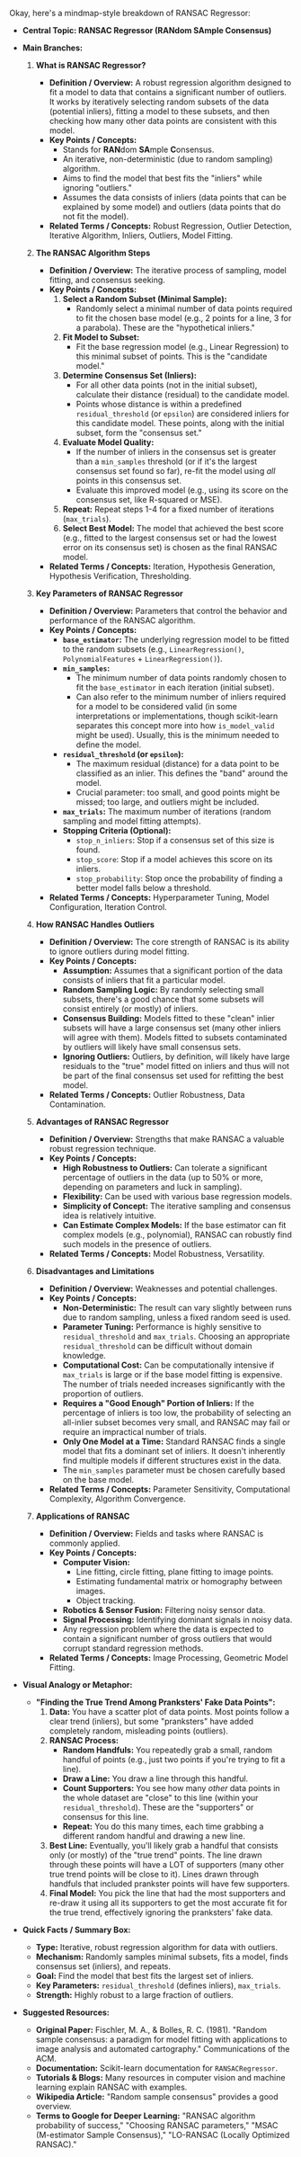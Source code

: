 Okay, here's a mindmap-style breakdown of RANSAC Regressor:

*   **Central Topic: RANSAC Regressor (RANdom SAmple Consensus)**

*   **Main Branches:**

    1.  **What is RANSAC Regressor?**
        *   **Definition / Overview:** A robust regression algorithm designed to fit a model to data that contains a significant number of outliers. It works by iteratively selecting random subsets of the data (potential inliers), fitting a model to these subsets, and then checking how many other data points are consistent with this model.
        *   **Key Points / Concepts:**
            *   Stands for **RAN**dom **SA**mple **C**onsensus.
            *   An iterative, non-deterministic (due to random sampling) algorithm.
            *   Aims to find the model that best fits the "inliers" while ignoring "outliers."
            *   Assumes the data consists of inliers (data points that can be explained by some model) and outliers (data points that do not fit the model).
        *   **Related Terms / Concepts:** Robust Regression, Outlier Detection, Iterative Algorithm, Inliers, Outliers, Model Fitting.

    2.  **The RANSAC Algorithm Steps**
        *   **Definition / Overview:** The iterative process of sampling, model fitting, and consensus seeking.
        *   **Key Points / Concepts:**
            1.  **Select a Random Subset (Minimal Sample):**
                *   Randomly select a minimal number of data points required to fit the chosen base model (e.g., 2 points for a line, 3 for a parabola). These are the "hypothetical inliers."
            2.  **Fit Model to Subset:**
                *   Fit the base regression model (e.g., Linear Regression) to this minimal subset of points. This is the "candidate model."
            3.  **Determine Consensus Set (Inliers):**
                *   For all other data points (not in the initial subset), calculate their distance (residual) to the candidate model.
                *   Points whose distance is within a predefined `residual_threshold` (or `epsilon`) are considered inliers for this candidate model. These points, along with the initial subset, form the "consensus set."
            4.  **Evaluate Model Quality:**
                *   If the number of inliers in the consensus set is greater than a `min_samples` threshold (or if it's the largest consensus set found so far), re-fit the model using *all* points in this consensus set.
                *   Evaluate this improved model (e.g., using its score on the consensus set, like R-squared or MSE).
            5.  **Repeat:** Repeat steps 1-4 for a fixed number of iterations (`max_trials`).
            6.  **Select Best Model:** The model that achieved the best score (e.g., fitted to the largest consensus set or had the lowest error on its consensus set) is chosen as the final RANSAC model.
        *   **Related Terms / Concepts:** Iteration, Hypothesis Generation, Hypothesis Verification, Thresholding.

    3.  **Key Parameters of RANSAC Regressor**
        *   **Definition / Overview:** Parameters that control the behavior and performance of the RANSAC algorithm.
        *   **Key Points / Concepts:**
            *   **`base_estimator`:** The underlying regression model to be fitted to the random subsets (e.g., `LinearRegression()`, `PolynomialFeatures` + `LinearRegression()`).
            *   **`min_samples`:**
                *   The minimum number of data points randomly chosen to fit the `base_estimator` in each iteration (initial subset).
                *   Can also refer to the minimum number of inliers required for a model to be considered valid (in some interpretations or implementations, though scikit-learn separates this concept more into how `is_model_valid` might be used). Usually, this is the minimum needed to define the model.
            *   **`residual_threshold` (or `epsilon`):**
                *   The maximum residual (distance) for a data point to be classified as an inlier. This defines the "band" around the model.
                *   Crucial parameter: too small, and good points might be missed; too large, and outliers might be included.
            *   **`max_trials`:** The maximum number of iterations (random sampling and model fitting attempts).
            *   **Stopping Criteria (Optional):**
                *   `stop_n_inliers`: Stop if a consensus set of this size is found.
                *   `stop_score`: Stop if a model achieves this score on its inliers.
                *   `stop_probability`: Stop once the probability of finding a better model falls below a threshold.
        *   **Related Terms / Concepts:** Hyperparameter Tuning, Model Configuration, Iteration Control.

    4.  **How RANSAC Handles Outliers**
        *   **Definition / Overview:** The core strength of RANSAC is its ability to ignore outliers during model fitting.
        *   **Key Points / Concepts:**
            *   **Assumption:** Assumes that a significant portion of the data consists of inliers that fit a particular model.
            *   **Random Sampling Logic:** By randomly selecting small subsets, there's a good chance that some subsets will consist entirely (or mostly) of inliers.
            *   **Consensus Building:** Models fitted to these "clean" inlier subsets will have a large consensus set (many other inliers will agree with them). Models fitted to subsets contaminated by outliers will likely have small consensus sets.
            *   **Ignoring Outliers:** Outliers, by definition, will likely have large residuals to the "true" model fitted on inliers and thus will not be part of the final consensus set used for refitting the best model.
        *   **Related Terms / Concepts:** Outlier Robustness, Data Contamination.

    5.  **Advantages of RANSAC Regressor**
        *   **Definition / Overview:** Strengths that make RANSAC a valuable robust regression technique.
        *   **Key Points / Concepts:**
            *   **High Robustness to Outliers:** Can tolerate a significant percentage of outliers in the data (up to 50% or more, depending on parameters and luck in sampling).
            *   **Flexibility:** Can be used with various base regression models.
            *   **Simplicity of Concept:** The iterative sampling and consensus idea is relatively intuitive.
            *   **Can Estimate Complex Models:** If the base estimator can fit complex models (e.g., polynomial), RANSAC can robustly find such models in the presence of outliers.
        *   **Related Terms / Concepts:** Model Robustness, Versatility.

    6.  **Disadvantages and Limitations**
        *   **Definition / Overview:** Weaknesses and potential challenges.
        *   **Key Points / Concepts:**
            *   **Non-Deterministic:** The result can vary slightly between runs due to random sampling, unless a fixed random seed is used.
            *   **Parameter Tuning:** Performance is highly sensitive to `residual_threshold` and `max_trials`. Choosing an appropriate `residual_threshold` can be difficult without domain knowledge.
            *   **Computational Cost:** Can be computationally intensive if `max_trials` is large or if the base model fitting is expensive. The number of trials needed increases significantly with the proportion of outliers.
            *   **Requires a "Good Enough" Portion of Inliers:** If the percentage of inliers is too low, the probability of selecting an all-inlier subset becomes very small, and RANSAC may fail or require an impractical number of trials.
            *   **Only One Model at a Time:** Standard RANSAC finds a single model that fits a dominant set of inliers. It doesn't inherently find multiple models if different structures exist in the data.
            *   The `min_samples` parameter must be chosen carefully based on the base model.
        *   **Related Terms / Concepts:** Parameter Sensitivity, Computational Complexity, Algorithm Convergence.

    7.  **Applications of RANSAC**
        *   **Definition / Overview:** Fields and tasks where RANSAC is commonly applied.
        *   **Key Points / Concepts:**
            *   **Computer Vision:**
                *   Line fitting, circle fitting, plane fitting to image points.
                *   Estimating fundamental matrix or homography between images.
                *   Object tracking.
            *   **Robotics & Sensor Fusion:** Filtering noisy sensor data.
            *   **Signal Processing:** Identifying dominant signals in noisy data.
            *   Any regression problem where the data is expected to contain a significant number of gross outliers that would corrupt standard regression methods.
        *   **Related Terms / Concepts:** Image Processing, Geometric Model Fitting.

*   **Visual Analogy or Metaphor:**
    *   **"Finding the True Trend Among Pranksters' Fake Data Points":**
        1.  **Data:** You have a scatter plot of data points. Most points follow a clear trend (inliers), but some "pranksters" have added completely random, misleading points (outliers).
        2.  **RANSAC Process:**
            *   **Random Handfuls:** You repeatedly grab a small, random handful of points (e.g., just two points if you're trying to fit a line).
            *   **Draw a Line:** You draw a line through this handful.
            *   **Count Supporters:** You see how many *other* data points in the whole dataset are "close" to this line (within your `residual_threshold`). These are the "supporters" or consensus for this line.
            *   **Repeat:** You do this many times, each time grabbing a different random handful and drawing a new line.
        3.  **Best Line:** Eventually, you'll likely grab a handful that consists only (or mostly) of the "true trend" points. The line drawn through these points will have a LOT of supporters (many other true trend points will be close to it). Lines drawn through handfuls that included prankster points will have few supporters.
        4.  **Final Model:** You pick the line that had the most supporters and re-draw it using all its supporters to get the most accurate fit for the true trend, effectively ignoring the pranksters' fake data.

*   **Quick Facts / Summary Box:**
    *   **Type:** Iterative, robust regression algorithm for data with outliers.
    *   **Mechanism:** Randomly samples minimal subsets, fits a model, finds consensus set (inliers), and repeats.
    *   **Goal:** Find the model that best fits the largest set of inliers.
    *   **Key Parameters:** `residual_threshold` (defines inliers), `max_trials`.
    *   **Strength:** Highly robust to a large fraction of outliers.

*   **Suggested Resources:**
    *   **Original Paper:** Fischler, M. A., & Bolles, R. C. (1981). "Random sample consensus: a paradigm for model fitting with applications to image analysis and automated cartography." Communications of the ACM.
    *   **Documentation:** Scikit-learn documentation for `RANSACRegressor`.
    *   **Tutorials & Blogs:** Many resources in computer vision and machine learning explain RANSAC with examples.
    *   **Wikipedia Article:** "Random sample consensus" provides a good overview.
    *   **Terms to Google for Deeper Learning:** "RANSAC algorithm probability of success," "Choosing RANSAC parameters," "MSAC (M-estimator Sample Consensus)," "LO-RANSAC (Locally Optimized RANSAC)."